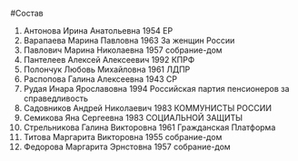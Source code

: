 #Состав
1. Антонова Ирина Анатольевна 1954 ЕР
2. Варапаева Марина Павловна 1963 За женщин России
3. Павлович Марина Николаевна 1957 собрание-дом
4. Пантелеев Алексей Алексеевич 1992 КПРФ
5. Полончук Любовь Михайловна 1961 ЛДПР
6. Распопова Галина Алексеевна 1943 СР
7. Рудая Инара Ярославовна 1994 Российская партия пенсионеров за справедливость
8. Садовников Андрей Николаевич 1983 КОММУНИСТЫ РОССИИ
9. Семикова Яна Сергеевна 1983 СОЦИАЛЬНОЙ ЗАЩИТЫ
10. Стрельникова Галина Викторовна 1961 Гражданская Платформа
11. Титова Маргарита Викторовна 1955 собрание-дом
12. Федорова Маргарита Эрнстовна 1957 собрание-дом
